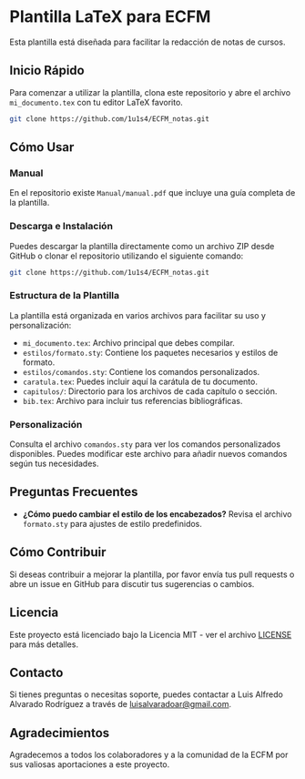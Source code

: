 # Plantilla LaTeX para ECFM

Esta plantilla está diseñada para facilitar la redacción de notas de cursos.

## Inicio Rápido

Para comenzar a utilizar la plantilla, clona este repositorio y abre el archivo `mi_documento.tex` con tu editor LaTeX favorito. 

```bash
git clone https://github.com/1u1s4/ECFM_notas.git
``````
## Cómo Usar

### Manual

En el repositorio existe `Manual/manual.pdf` que incluye una guía completa de la plantilla.

### Descarga e Instalación

Puedes descargar la plantilla directamente como un archivo ZIP desde GitHub o clonar el repositorio utilizando el siguiente comando:

```bash
git clone https://github.com/1u1s4/ECFM_notas.git
```

### Estructura de la Plantilla

La plantilla está organizada en varios archivos para facilitar su uso y personalización:

- `mi_documento.tex`: Archivo principal que debes compilar.
- `estilos/formato.sty`: Contiene los paquetes necesarios y estilos de formato.
- `estilos/comandos.sty`: Contiene los comandos personalizados.
- `caratula.tex`: Puedes incluir aquí la carátula de tu documento.
- `capitulos/`: Directorio para los archivos de cada capítulo o sección.
- `bib.tex`: Archivo para incluir tus referencias bibliográficas.

### Personalización

Consulta el archivo `comandos.sty` para ver los comandos personalizados disponibles. Puedes modificar este archivo para añadir nuevos comandos según tus necesidades.

## Preguntas Frecuentes

- **¿Cómo puedo cambiar el estilo de los encabezados?**
  Revisa el archivo `formato.sty` para ajustes de estilo predefinidos.

## Cómo Contribuir

Si deseas contribuir a mejorar la plantilla, por favor envía tus pull requests o abre un issue en GitHub para discutir tus sugerencias o cambios.

## Licencia

Este proyecto está licenciado bajo la Licencia MIT - ver el archivo [LICENSE](LICENSE) para más detalles.

## Contacto

Si tienes preguntas o necesitas soporte, puedes contactar a Luis Alfredo Alvarado Rodríguez a través de luisalvaradoar@gmail.com.

## Agradecimientos

Agradecemos a todos los colaboradores y a la comunidad de la ECFM por sus valiosas aportaciones a este proyecto.
